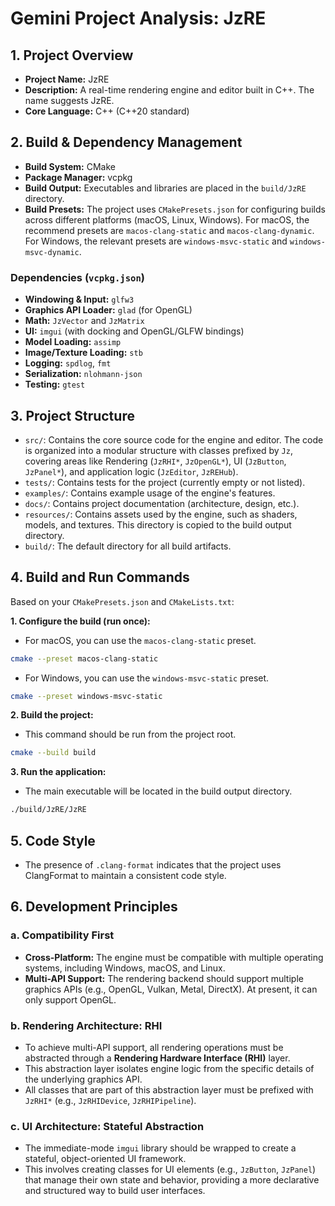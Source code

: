 # Gemini Project Analysis: JzRE

## 1. Project Overview

- **Project Name:** JzRE
- **Description:** A real-time rendering engine and editor built in C++. The name suggests JzRE.
- **Core Language:** C++ (C++20 standard)

## 2. Build & Dependency Management

- **Build System:** CMake
- **Package Manager:** vcpkg
- **Build Output:** Executables and libraries are placed in the `build/JzRE` directory.
- **Build Presets:** The project uses `CMakePresets.json` for configuring builds across different platforms (macOS, Linux, Windows). For macOS, the recommend presets are `macos-clang-static` and `macos-clang-dynamic`. For Windows, the relevant presets are `windows-msvc-static` and `windows-msvc-dynamic`.

### Dependencies (`vcpkg.json`)

- **Windowing & Input:** `glfw3`
- **Graphics API Loader:** `glad` (for OpenGL)
- **Math:** `JzVector` and `JzMatrix`
- **UI:** `imgui` (with docking and OpenGL/GLFW bindings)
- **Model Loading:** `assimp`
- **Image/Texture Loading:** `stb`
- **Logging:** `spdlog`, `fmt`
- **Serialization:** `nlohmann-json`
- **Testing:** `gtest`

## 3. Project Structure

- `src/`: Contains the core source code for the engine and editor. The code is organized into a modular structure with classes prefixed by `Jz`, covering areas like Rendering (`JzRHI*`, `JzOpenGL*`), UI (`JzButton`, `JzPanel*`), and application logic (`JzEditor`, `JzREHub`).
- `tests/`: Contains tests for the project (currently empty or not listed).
- `examples/`: Contains example usage of the engine's features.
- `docs/`: Contains project documentation (architecture, design, etc.).
- `resources/`: Contains assets used by the engine, such as shaders, models, and textures. This directory is copied to the build output directory.
- `build/`: The default directory for all build artifacts.

## 4. Build and Run Commands

Based on your `CMakePresets.json` and `CMakeLists.txt`:

**1. Configure the build (run once):**

- For macOS, you can use the `macos-clang-static` preset.

```bash
cmake --preset macos-clang-static
```

- For Windows, you can use the `windows-msvc-static` preset.

```bash
cmake --preset windows-msvc-static
```

**2. Build the project:**

- This command should be run from the project root.

```bash
cmake --build build
```

**3. Run the application:**

- The main executable will be located in the build output directory.

```bash
./build/JzRE/JzRE
```

## 5. Code Style

- The presence of `.clang-format` indicates that the project uses ClangFormat to maintain a consistent code style.

## 6. Development Principles

### a. Compatibility First

- **Cross-Platform:** The engine must be compatible with multiple operating systems, including Windows, macOS, and Linux.
- **Multi-API Support:** The rendering backend should support multiple graphics APIs (e.g., OpenGL, Vulkan, Metal, DirectX). At present, it can only support OpenGL.

### b. Rendering Architecture: RHI

- To achieve multi-API support, all rendering operations must be abstracted through a **Rendering Hardware Interface (RHI)** layer.
- This abstraction layer isolates engine logic from the specific details of the underlying graphics API.
- All classes that are part of this abstraction layer must be prefixed with `JzRHI*` (e.g., `JzRHIDevice`, `JzRHIPipeline`).

### c. UI Architecture: Stateful Abstraction

- The immediate-mode `imgui` library should be wrapped to create a stateful, object-oriented UI framework.
- This involves creating classes for UI elements (e.g., `JzButton`, `JzPanel`) that manage their own state and behavior, providing a more declarative and structured way to build user interfaces.
